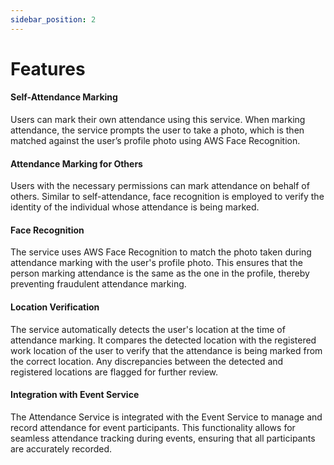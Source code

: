 ```yaml
---
sidebar_position: 2
---
```


# Features


#### Self-Attendance Marking

Users can mark their own attendance using this service.
When marking attendance, the service prompts the user to take a photo, which is then matched against the user’s profile photo using AWS Face Recognition.

#### Attendance Marking for Others

Users with the necessary permissions can mark attendance on behalf of others.
Similar to self-attendance, face recognition is employed to verify the identity of the individual whose attendance is being marked.

#### Face Recognition

The service uses AWS Face Recognition to match the photo taken during attendance marking with the user's profile photo.
This ensures that the person marking attendance is the same as the one in the profile, thereby preventing fraudulent attendance marking.

#### Location Verification

The service automatically detects the user's location at the time of attendance marking.
It compares the detected location with the registered work location of the user to verify that the attendance is being marked from the correct location.
Any discrepancies between the detected and registered locations are flagged for further review.

#### Integration with Event Service

The Attendance Service is integrated with the Event Service to manage and record attendance for event participants.
This functionality allows for seamless attendance tracking during events, ensuring that all participants are accurately recorded.